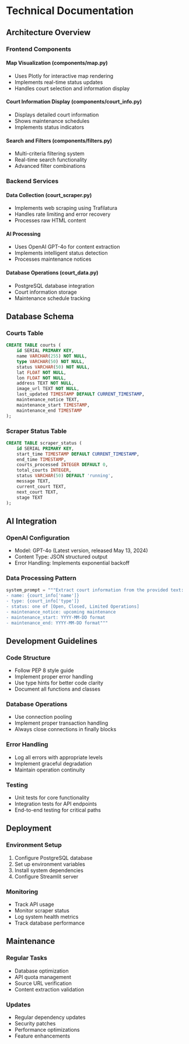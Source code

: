 # Technical Documentation

## Architecture Overview

### Frontend Components

#### Map Visualization (components/map.py)
- Uses Plotly for interactive map rendering
- Implements real-time status updates
- Handles court selection and information display

#### Court Information Display (components/court_info.py)
- Displays detailed court information
- Shows maintenance schedules
- Implements status indicators

#### Search and Filters (components/filters.py)
- Multi-criteria filtering system
- Real-time search functionality
- Advanced filter combinations

### Backend Services

#### Data Collection (court_scraper.py)
- Implements web scraping using Trafilatura
- Handles rate limiting and error recovery
- Processes raw HTML content

#### AI Processing
- Uses OpenAI GPT-4o for content extraction
- Implements intelligent status detection
- Processes maintenance notices

#### Database Operations (court_data.py)
- PostgreSQL database integration
- Court information storage
- Maintenance schedule tracking

## Database Schema

### Courts Table
```sql
CREATE TABLE courts (
    id SERIAL PRIMARY KEY,
    name VARCHAR(255) NOT NULL,
    type VARCHAR(50) NOT NULL,
    status VARCHAR(50) NOT NULL,
    lat FLOAT NOT NULL,
    lon FLOAT NOT NULL,
    address TEXT NOT NULL,
    image_url TEXT NOT NULL,
    last_updated TIMESTAMP DEFAULT CURRENT_TIMESTAMP,
    maintenance_notice TEXT,
    maintenance_start TIMESTAMP,
    maintenance_end TIMESTAMP
);
```

### Scraper Status Table
```sql
CREATE TABLE scraper_status (
    id SERIAL PRIMARY KEY,
    start_time TIMESTAMP DEFAULT CURRENT_TIMESTAMP,
    end_time TIMESTAMP,
    courts_processed INTEGER DEFAULT 0,
    total_courts INTEGER,
    status VARCHAR(50) DEFAULT 'running',
    message TEXT,
    current_court TEXT,
    next_court TEXT,
    stage TEXT
);
```

## AI Integration

### OpenAI Configuration
- Model: GPT-4o (Latest version, released May 13, 2024)
- Content Type: JSON structured output
- Error Handling: Implements exponential backoff

### Data Processing Pattern
```python
system_prompt = """Extract court information from the provided text:
- name: {court_info['name']}
- type: {court_info['type']}
- status: one of [Open, Closed, Limited Operations]
- maintenance_notice: upcoming maintenance
- maintenance_start: YYYY-MM-DD format
- maintenance_end: YYYY-MM-DD format"""
```

## Development Guidelines

### Code Structure
- Follow PEP 8 style guide
- Implement proper error handling
- Use type hints for better code clarity
- Document all functions and classes

### Database Operations
- Use connection pooling
- Implement proper transaction handling
- Always close connections in finally blocks

### Error Handling
- Log all errors with appropriate levels
- Implement graceful degradation
- Maintain operation continuity

### Testing
- Unit tests for core functionality
- Integration tests for API endpoints
- End-to-end testing for critical paths

## Deployment

### Environment Setup
1. Configure PostgreSQL database
2. Set up environment variables
3. Install system dependencies
4. Configure Streamlit server

### Monitoring
- Track API usage
- Monitor scraper status
- Log system health metrics
- Track database performance

## Maintenance

### Regular Tasks
- Database optimization
- API quota management
- Source URL verification
- Content extraction validation

### Updates
- Regular dependency updates
- Security patches
- Performance optimizations
- Feature enhancements
